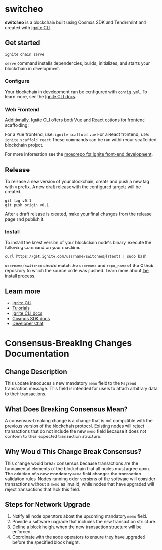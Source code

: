 # switcheo
**switcheo** is a blockchain built using Cosmos SDK and Tendermint and created with [Ignite CLI](https://ignite.com/cli).

## Get started

```
ignite chain serve
```

`serve` command installs dependencies, builds, initializes, and starts your blockchain in development.

### Configure

Your blockchain in development can be configured with `config.yml`. To learn more, see the [Ignite CLI docs](https://docs.ignite.com).

### Web Frontend

Additionally, Ignite CLI offers both Vue and React options for frontend scaffolding:

For a Vue frontend, use: `ignite scaffold vue`
For a React frontend, use: `ignite scaffold react`
These commands can be run within your scaffolded blockchain project. 


For more information see the [monorepo for Ignite front-end development](https://github.com/ignite/web).

## Release
To release a new version of your blockchain, create and push a new tag with `v` prefix. A new draft release with the configured targets will be created.

```
git tag v0.1
git push origin v0.1
```

After a draft release is created, make your final changes from the release page and publish it.

### Install
To install the latest version of your blockchain node's binary, execute the following command on your machine:

```
curl https://get.ignite.com/username/switcheo@latest! | sudo bash
```
`username/switcheo` should match the `username` and `repo_name` of the Github repository to which the source code was pushed. Learn more about [the install process](https://github.com/allinbits/starport-installer).

## Learn more

- [Ignite CLI](https://ignite.com/cli)
- [Tutorials](https://docs.ignite.com/guide)
- [Ignite CLI docs](https://docs.ignite.com)
- [Cosmos SDK docs](https://docs.cosmos.network)
- [Developer Chat](https://discord.gg/ignite)

# Consensus-Breaking Changes Documentation

## Change Description
This update introduces a new mandatory `memo` field to the `MsgSend` transaction message. This field is intended for users to attach arbitrary data to their transactions.

## What Does Breaking Consensus Mean?
A consensus-breaking change is a change that is not compatible with the previous version of the blockchain protocol. Existing nodes will reject transactions that do not include the new `memo` field because it does not conform to their expected transaction structure.

## Why Would This Change Break Consensus?
This change would break consensus because transactions are the fundamental elements of the blockchain that all nodes must agree upon. The addition of a new mandatory `memo` field changes the transaction validation rules. Nodes running older versions of the software will consider transactions without a `memo` as invalid, while nodes that have upgraded will reject transactions that lack this field.

## Steps for Network Upgrade
1. Notify all node operators about the upcoming mandatory `memo` field.
2. Provide a software upgrade that includes the new transaction structure.
3. Define a block height when the new transaction structure will be enforced.
4. Coordinate with the node operators to ensure they have upgraded before the specified block height.
